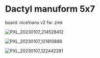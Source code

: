 # Dactyl manuform 5x7 

board: nice!nano v2
fw: zmk

![PXL_20230107_214528412](https://user-images.githubusercontent.com/5306983/211172174-6993e698-1c7f-4130-bf39-21d137ffdcb6.jpg)

![PXL_20230107_121810886](https://user-images.githubusercontent.com/5306983/211172182-f77c238b-01d2-4717-905e-a2546c5be331.jpg)

![PXL_20230107_122442281](https://user-images.githubusercontent.com/5306983/211172181-d67293b8-b2d0-4b30-82ee-66039a806ef7.jpg)
